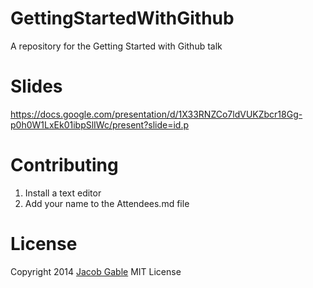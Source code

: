 GettingStartedWithGithub
========================

A repository for the Getting Started with Github talk

# Slides

https://docs.google.com/presentation/d/1X33RNZCo7ldVUKZbcr18Gg-p0h0W1LxEk01ibpSlIWc/present?slide=id.p

# Contributing

1. Install a text editor
2. Add your name to the Attendees.md file

# License

Copyright 2014 [Jacob Gable](http://jacobgable.com) MIT License
